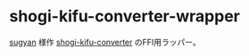 # shogi-kifu-converter-wrapper

[sugyan](https://github.com/sugyan/) 様作 [shogi-kifu-converter](https://github.com/sugyan/shogi-kifu-converter) のFFI用ラッパー。
